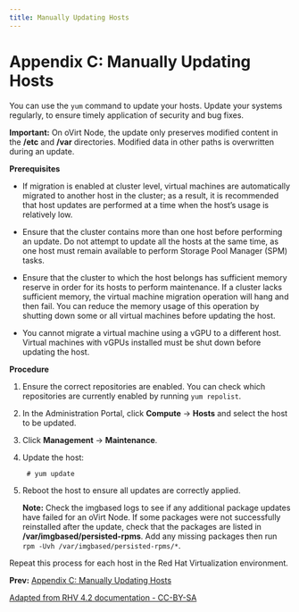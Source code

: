 ```yaml
---
title: Manually Updating Hosts
---
```


# Appendix C: Manually Updating Hosts

You can use the `yum` command to update your hosts. Update your systems regularly, to ensure timely application of security and bug fixes.

**Important:** On oVirt Node, the update only preserves modified content in the **/etc** and **/var** directories. Modified data in other paths is overwritten during an update.

**Prerequisites**

* If migration is enabled at cluster level, virtual machines are automatically migrated to another host in the cluster; as a result, it is recommended that host updates are performed at a time when the host’s usage is relatively low.

* Ensure that the cluster contains more than one host before performing an update. Do not attempt to update all the hosts at the same time, as one host must remain available to perform Storage Pool Manager (SPM) tasks.

* Ensure that the cluster to which the host belongs has sufficient memory reserve in order for its hosts to perform maintenance. If a cluster lacks sufficient memory, the virtual machine migration operation will hang and then fail. You can reduce the memory usage of this operation by shutting down some or all virtual machines before updating the host.

* You cannot migrate a virtual machine using a vGPU to a different host. Virtual machines with vGPUs installed must be shut down before updating the host.

**Procedure**

1. Ensure the correct repositories are enabled. You can check which repositories are currently enabled by running `yum repolist`.

2. In the Administration Portal, click **Compute** → **Hosts** and select the host to be updated.

3. Click **Management** → **Maintenance**.

4. Update the host:

        # yum update

5. Reboot the host to ensure all updates are correctly applied.

    **Note:**  Check the imgbased logs to see if any additional package updates have failed for an oVirt Node. If some packages were not successfully reinstalled after the update, check that the packages are listed in **/var/imgbased/persisted-rpms**. Add any missing packages then run `rpm -Uvh /var/imgbased/persisted-rpms/*`.

Repeat this process for each host in the Red Hat Virtualization environment.

**Prev:** [Appendix C: Manually Updating Hosts](appe-Manually_Updating_Hosts)

[Adapted from RHV 4.2 documentation - CC-BY-SA](https://access.redhat.com/documentation/en-us/red_hat_virtualization/4.2/html/upgrade_guide/manually_updating_hosts_upgrade)
